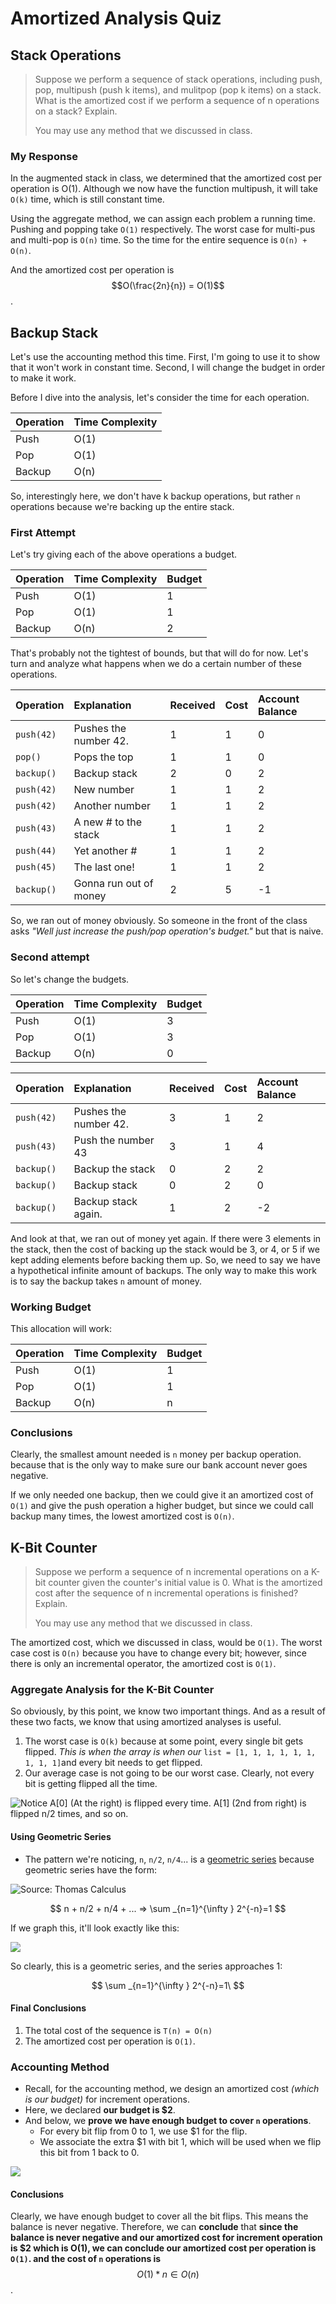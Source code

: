 # Amortized Analysis Quiz

## Stack Operations

> Suppose we perform a sequence of stack operations, including push, pop, multipush \(push k items\), and mulitpop \(pop k items\) on a stack. What is the amortized cost if we perform a sequence of n operations on a stack? Explain.
>
> You may use any method that we discussed in class.

### My Response

In the augmented stack in class, we determined that the amortized cost per operation is O\(1\). Although we now have the function multipush, it will take `O(k)` time, which is still constant time.

Using the aggregate method, we can assign each problem a running time. Pushing and popping take `O(1)` respectively. The worst case for multi-pus and multi-pop is `O(n)` time. So the time for the entire sequence is `O(n) + O(n)`. 

And the amortized cost per operation is $$O(\frac{2n}{n}) = O(1)$$ .

## Backup Stack

Let's use the accounting method this time. First, I'm going to use it to show that it won't work in constant time. Second, I will change the budget in order to make it work.

Before I dive into the analysis, let's consider the time for each operation.

| Operation | Time Complexity |
| :--- | :--- |
| Push | O\(1\) |
| Pop | O\(1\) |
| Backup | O\(n\) |

So, interestingly here, we don't have k backup operations, but rather `n` operations because we're backing up the entire stack.

### First Attempt

Let's try giving each of the above operations a budget. 

| Operation | Time Complexity | Budget |
| :--- | :--- | :--- |
| Push | O\(1\) | 1 |
| Pop | O\(1\) | 1 |
| Backup | O\(n\) | 2 |

That's probably not the tightest of bounds, but that will do for now. Let's turn and analyze what happens when we do a certain number of these operations.

| Operation | Explanation | Received | Cost | Account Balance |
| :--- | :--- | :--- | :--- | :--- |
| `push(42)` | Pushes the number 42. | 1 | 1 | 0 |
| `pop()` | Pops the top | 1 | 1 | 0 |
| `backup()` | Backup stack | 2 | 0 | 2 |
| `push(42)` | New number | 1 | 1 | 2 |
| `push(42)` | Another number | 1 | 1 | 2 |
| `push(43)` | A new \# to the stack | 1 | 1 | 2 |
| `push(44)` | Yet another \# | 1 | 1 | 2 |
| `push(45)` | The last one! | 1 | 1 | 2 |
| `backup()` | Gonna run out of money | 2 | 5 | -1 |

So, we ran out of money obviously. So someone in the front of the class asks _"Well just increase the push/pop operation's budget."_ but that is naive. 

### Second attempt

So let's change the budgets.

| Operation | Time Complexity | Budget |
| :--- | :--- | :--- |
| Push | O\(1\) | 3 |
| Pop | O\(1\) | 3 |
| Backup | O\(n\) | 0 |

| Operation | Explanation | Received | Cost | Account Balance |
| :--- | :--- | :--- | :--- | :--- |
| `push(42)` | Pushes the number 42. | 3 | 1 | 2 |
| `push(43)` | Push the number 43 | 3 | 1 | 4 |
| `backup()` | Backup the stack | 0 | 2 | 2 |
| `backup()` | Backup stack | 0 | 2 | 0 |
| `backup()` | Backup stack again. | 1 | 2 | -2 |

And look at that, we ran out of money yet again. If there were 3 elements in the stack, then the cost of backing up the stack would be 3, or 4, or 5 if we kept adding elements before backing them up. So, we need to say we have a hypothetical infinite amount of backups. The only way to make this work is to say the backup takes `n` amount of money. 

### Working Budget

This allocation will work:

| Operation | Time Complexity | Budget |
| :--- | :--- | :--- |
| Push | O\(1\) | 1 |
| Pop | O\(1\) | 1 |
| Backup | O\(n\) | n |

### Conclusions

Clearly, the smallest amount needed is `n` money per backup operation. because that is the only way to make sure our bank account never goes negative.

If we only needed one backup, then we could give it an amortized cost of `O(1)` and give the push operation a higher budget, but since we could call backup many times, the lowest amortized cost is `O(n)`.

## K-Bit Counter

> Suppose we perform a sequence of n incremental operations on a K-bit counter given the counter's initial value is 0. What is the amortized cost after the sequence of n incremental operations is finished? Explain.
>
> You may use any method that we discussed in class.

The amortized cost, which we discussed in class, would be `O(1)`. The worst case cost is `O(n)` because you have to change every bit; however, since there is only an incremental operator, the amortized cost is `O(1)`.

### Aggregate Analysis for the K-Bit Counter

So obviously, by this point, we know two important things. And as a result of these two facts, we know that using amortized analyses is useful.

1. The worst case is `O(k)` because at some point, every single bit gets flipped. _This is when the array is when our_ `list = [1, 1, 1, 1, 1, 1, 1, 1, 1]`and every bit needs to get flipped.
2. Our average case is not going to be our worst case. Clearly, not every bit is getting flipped all the time.

 

![Notice A\[0\] \(At the right\) is flipped every time. A\[1\] \(2nd from right\) is flipped n/2 times, and so on.](../../.gitbook/assets/image%20%2835%29.png)

#### Using Geometric Series

* The pattern we're noticing, `n`, `n/2`, `n/4`... is a [geometric series](https://media.pearsoncmg.com/cmg/pmmg_mml_shared/mathstats_html_ebooks/ThomasCalcET14e/page_592.html) because geometric series have the form:

![Source: Thomas Calculus](../../.gitbook/assets/image%20%2830%29.png)

$$
n + n/2 + n/4 + ... ⇒  \sum _{n=1}^{\infty } 2^{-n}=1
$$

If we graph this, it'll look exactly like this:

![](../../.gitbook/assets/wolframalpha-1_2___1_4___1_8___1_16____________2020_06_27_21_32.jpeg)

So clearly, this is a geometric series, and the series approaches 1:

$$
\sum _{n=1}^{\infty } 2^{-n}=1\
$$

#### Final Conclusions

1. The total cost of the sequence is `T(n) = O(n)`
2. The amortized cost per operation is `O(1)`.

### Accounting Method

* Recall, for the accounting method, we design an amortized cost _\(which is our budget\)_ for increment operations. 
* Here, we declared **our budget is $2**.
* And below, we **prove we have enough budget to cover `n` operations**. 
  * For every bit flip from 0 to 1, we use $1 for the flip.
  * We associate the extra $1 with bit 1, which will be used when we flip this bit from 1 back to 0.

![](../../.gitbook/assets/image%20%2832%29.png)

#### Conclusions

Clearly, we have enough budget to cover all the bit flips. This means the balance is never negative. Therefore, we can **conclude** that **since the balance is never negative and our amortized cost for increment operation is $2 which is O\(1\), we can conclude our amortized cost per operation is `O(1)`. and the cost of `n` operations is** $$O(1) * n \in O(n)$$ .

